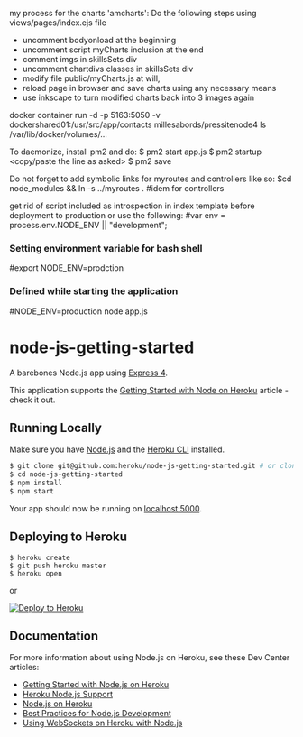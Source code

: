 my process for the charts 'amcharts': Do the following steps using views/pages/index.ejs file
- uncomment bodyonload at the beginning
- uncomment script myCharts inclusion at the end
- comment imgs in skillsSets div
- uncomment chartdivs classes in skillsSets div
- modify file public/myCharts.js at will,
- reload page in browser and save charts using any necessary means
- use inkscape to turn modified charts back into 3 images again


docker container run -d -p 5163:5050 -v dockershared01:/usr/src/app/contacts millesabords/pressitenode4
ls /var/lib/docker/volumes/...

To daemonize, install pm2 and do:
$ pm2 start app.js
$ pm2 startup
<copy/paste the line as asked>
$ pm2 save

Do not forget to add symbolic links for myroutes and controllers like so:
$cd node_modules && ln -s ../myroutes . #idem for controllers
<!-- not really good for production: todo separate debug and prod parts -->
<script src="<%=debugTimeUrl%>"></script>

get rid of script included as introspection in index template before deployment to production or use the following:
#var env = process.env.NODE_ENV || "development";
### Setting environment variable for bash shell
#export NODE_ENV=prodction
### Defined while starting the application
#NODE_ENV=production node app.js


# node-js-getting-started

A barebones Node.js app using [Express 4](http://expressjs.com/).

This application supports the [Getting Started with Node on Heroku](https://devcenter.heroku.com/articles/getting-started-with-nodejs) article - check it out.

## Running Locally

Make sure you have [Node.js](http://nodejs.org/) and the [Heroku CLI](https://cli.heroku.com/) installed.

```sh
$ git clone git@github.com:heroku/node-js-getting-started.git # or clone your own fork
$ cd node-js-getting-started
$ npm install
$ npm start
```

Your app should now be running on [localhost:5000](http://localhost:5000/).

## Deploying to Heroku

```
$ heroku create
$ git push heroku master
$ heroku open
```
or

[![Deploy to Heroku](https://www.herokucdn.com/deploy/button.png)](https://heroku.com/deploy)

## Documentation

For more information about using Node.js on Heroku, see these Dev Center articles:

- [Getting Started with Node.js on Heroku](https://devcenter.heroku.com/articles/getting-started-with-nodejs)
- [Heroku Node.js Support](https://devcenter.heroku.com/articles/nodejs-support)
- [Node.js on Heroku](https://devcenter.heroku.com/categories/nodejs)
- [Best Practices for Node.js Development](https://devcenter.heroku.com/articles/node-best-practices)
- [Using WebSockets on Heroku with Node.js](https://devcenter.heroku.com/articles/node-websockets)
